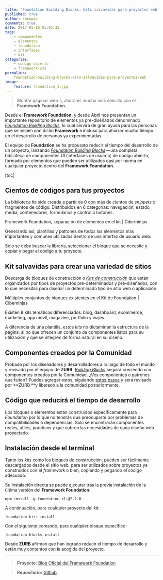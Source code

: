```yaml
---
title: 'Foundation Building Blocks: kits salvavidas para proyectos web'
published: true
author: rosepac
comments: true
date: 2017-05-16 03:05:35
tags:
    - componentes
    - elementos
    - foundation
    - interfaces
    - kit
categories:
    - codigo-abierto
    - framework-css
permalink:
    foundation-building-blocks-kits-salvavidas-para-proyectos-web
image:
    feature: foundation_1.jpg
---
```

> Montar páginas web´s, ahora es mucho más sencillo con el **Framework Foundation**. 



Desde el **Framework Foundation**, y desde Abril nos presentan un importante repositorio de elementos ya pre-diseñados denominado [_Foundation Building Blocks_][1], lo cual servirá de gran ayuda para las personas que se inicien con dicho **Framework** e incluso para ahorrar mucho tiempo en el desarrollo de personas ya experimentadas.

El equipo de **Foundation** se ha propuesto reducir el tiempo del desarrollo de un proyecto, lanzando [_Foundation Building Blocks_][1] — una completa biblioteca de componentes UI (interfaces de usuario) de código abierto, formado por elementos que pueden ser utilizados casi por norma en cualquier proyecto dentro del **Framework Foundation**.

[toc]

## Cientos de códigos para tus proyectos

La biblioteca ha sido creada a partir de 0 con más de cientos de _snippets_ o fragmentos de código. Distribuidos en 6 categorías: navegación, estado, media, contenedores, formularios y control o botones.

Framework Foundation, separación de elementos en el kit | Ciberninjas

Generando así, plantillas y patrones de todos los elementos más importantes y comunes utilizados dentro de una interfaz de usuario web.

Solo se debe buscar la librería, seleccionar el bloque que se necesite y copiar y pegar el código a tu proyecto.

## Kit salvavidas para crear una variedad de sitios

Descarga de bloques de construcción o [_Kits de construcción_][2] que están organizados por tipos de proyectos pre-determinados y pre-diseñados, con lo que necesitas para diseñar un determinado tipo de sitio web o aplicación.

Múltiples conjuntos de bloques existentes en el Kit de Foundation | Ciberninjas

Existen 8 kits temáticos diferenciados: blog, dashboard, ecommerce, marketing, app móvil, magazine, portfolio y viajes.

A diferencia de una plantilla, estos _kits_ no dictaminan la estructura de la página; si no que ofrecen un conjunto de componentes listos para su utilización y que se integren de forma natural en su diseño.

## Componentes creados por la Comunidad

Probado por los diseñadores y desarrolladores a lo largo de todo el mundo y revisado por el equipo de **ZURB**. [_Building Blocks_][1] seguirá creciendo con componentes creados por la Comunidad. ¿Ves componentes o patrones que falten? Puedes agregar estos, siguiendo [estos pasos][3] y será revisado por **ZURB **y liberado a la comunidad posteriormente.

## Código que reducirá el tiempo de desarrollo

Los bloques o elementos están construidos específicamente para _Foundation_ por lo que no tendrás que preocuparte por problemas de compatibilidades o dependencias. Solo se encontrarán componentes reales, útiles, prácticos y que cubren las necesidades de cada diseño web proyectado.

## Instalación desde el terminal

Tanto los _kits_ como los bloques de construcción, pueden ser fácilmente descargados desde el sitio web; para ser utilizados sobre proyectos ya construidos con el _framework_ o bien, copiando y pegando el código adecuado.

Su instalación directa se puede ejecutar tras la previa instalación de la última versión del **Framework Foundation**:

`npm install -g foundation-cli@2.2.0`

A continuación, para cualquier proyecto del _kit_:

`foundation kits install `

Con el siguiente comando, para cualquier bloque específico:

`foundation blocks install `

Desde **ZURB** afirman que han logrado reducir el tiempo de desarrollo y están muy contentos con la acogida del proyecto.

* * *

> **Proyecto:** [Blog Oficial del Framework Foundation][1]
    
> **Repositorio:** [Github][4]

 [1]: https://kutt.it/foundationblocks
 [2]: https://kutt.it/foundationkits
 [3]: https://kutt.it/foundationuso
 [4]: https://kutt.it/foundationgithub